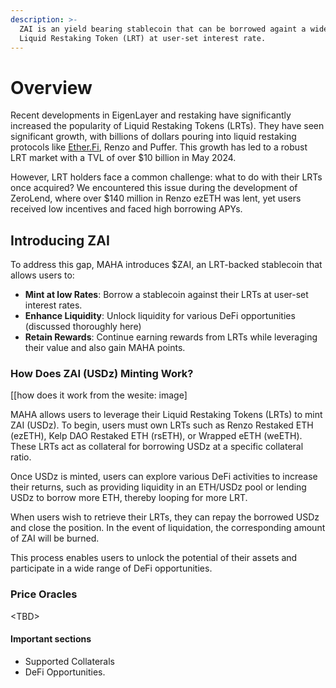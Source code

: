 ```yaml
---
description: >-
  ZAI is an yield bearing stablecoin that can be borrowed againt a wide range of
  Liquid Restaking Token (LRT) at user-set interest rate.
---
```


# Overview

Recent developments in EigenLayer and restaking have significantly increased the popularity of Liquid Restaking Tokens (LRTs). They have seen significant growth, with billions of dollars pouring into liquid restaking protocols like [Ether.Fi](http://ether.fi), Renzo and Puffer. This growth has led to a robust LRT market with a TVL of over $10 billion in May 2024.

However, LRT holders face a common challenge: what to do with their LRTs once acquired? We encountered this issue during the development of ZeroLend, where over $140 million in Renzo ezETH was lent, yet users received low incentives and faced high borrowing APYs.

## Introducing ZAI

To address this gap, MAHA introduces $ZAI, an LRT-backed stablecoin that allows users to:

* **Mint at low Rates**: Borrow a stablecoin against their LRTs at user-set interest rates.
* **Enhance Liquidity**: Unlock liquidity for various DeFi opportunities (discussed thoroughly here)
* **Retain Rewards**: Continue earning rewards from LRTs while leveraging their value and also gain MAHA points.

### How Does ZAI (USDz) Minting Work?

\[\[how does it work from the wesite: image]

MAHA allows users to leverage their Liquid Restaking Tokens (LRTs) to mint ZAI (USDz). To begin, users must own LRTs such as Renzo Restaked ETH (ezETH), Kelp DAO Restaked ETH (rsETH), or Wrapped eETH (weETH). These LRTs act as collateral for borrowing USDz at a specific collateral ratio.

Once USDz is minted, users can explore various DeFi activities to increase their returns, such as providing liquidity in an ETH/USDz pool or lending USDz to borrow more ETH, thereby looping for more LRT.

When users wish to retrieve their LRTs, they can repay the borrowed USDz and close the position. In the event of liquidation, the corresponding amount of ZAI will be burned.

This process enables users to unlock the potential of their assets and participate in a wide range of DeFi opportunities.

### Price Oracles

\<TBD>

#### Important sections

* Supported Collaterals
* DeFi Opportunities.
